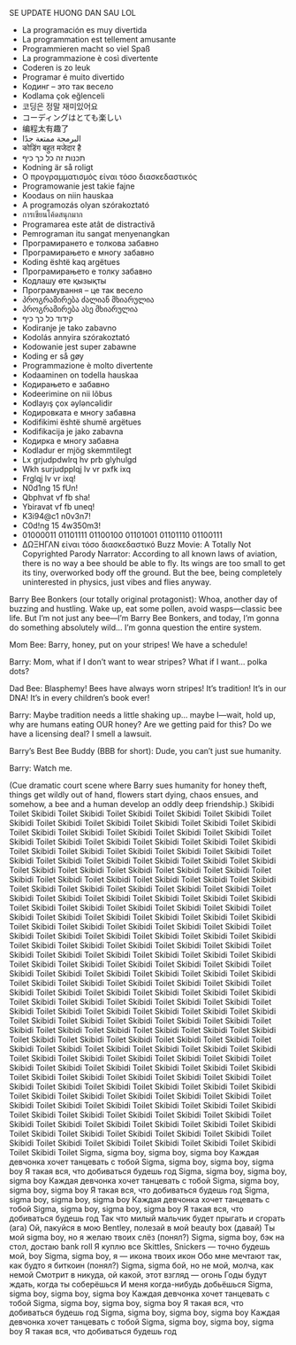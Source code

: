 SE UPDATE HUONG DAN SAU LOL
- La programación es muy divertida  
- La programmation est tellement amusante  
- Programmieren macht so viel Spaß  
- La programmazione è così divertente  
- Coderen is zo leuk  
- Programar é muito divertido  
- Кодинг – это так весело  
- Kodlama çok eğlenceli  
- 코딩은 정말 재미있어요  
- コーディングはとても楽しい  
- 编程太有趣了  
- البرمجة ممتعة جدًا  
- कोडिंग बहुत मजेदार है  
- תכנות זה כל כך כיף  
- Kodning är så roligt  
- Ο προγραμματισμός είναι τόσο διασκεδαστικός  
- Programowanie jest takie fajne  
- Koodaus on niin hauskaa  
- A programozás olyan szórakoztató  
- การเขียนโค้ดสนุกมาก  
- Programarea este atât de distractivă  
- Pemrograman itu sangat menyenangkan  
- Програмирането е толкова забавно  
- Програмирањето е многу забавно  
- Koding është kaq argëtues  
- Програмирањето е толку забавно  
- Кодлашу өте қызықты  
- Програмування – це так весело  
- პროგრამირება ძალიან მხიარულია  
- პროგრამირება ასე მხიარულია  
- קידוד כל כך כיף  
- Kodiranje je tako zabavno  
- Kodolás annyira szórakoztató  
- Kodowanie jest super zabawne  
- Koding er så gøy  
- Programmazione è molto divertente  
- Kodaaminen on todella hauskaa  
- Кодирањето е забавно  
- Kodeerimine on nii lõbus  
- Kodlayış çox əyləncəlidir  
- Кодировката е многу забавна  
- Kodifikimi është shumë argëtues  
- Kodifikacija je jako zabavna  
- Кодирка е многу забавна  
- Kodladur er mjög skemmtilegt  
- Lx grjudpdwlrq hv prb glyhulgd  
- Wkh surjudpplqj lv vr pxfk ixq  
- Frglqj lv vr ixq!  
- N0d1ng 15 fUn!  
- Qbphvat vf fb sha!  
- Ybiravat vf fb uneq!  
- K3i94@c1 n0v3n7!  
- C0d!ng 15 4w350m3!  
- 01000011 01101111 01100100 01101001 01101110 01100111  
- ΔΩΞΗΓΛΝ είναι τόσο διασκεδαστικό
Buzz Movie: A Totally Not Copyrighted Parody
Narrator:
According to all known laws of aviation,
there is no way a bee should be able to fly.
Its wings are too small to get its tiny, overworked body off the ground.
But the bee, being completely uninterested in physics, just vibes and flies anyway.

Barry Bee Bonkers (our totally original protagonist):
Whoa, another day of buzzing and hustling.
Wake up, eat some pollen, avoid wasps—classic bee life.
But I’m not just any bee—I’m Barry Bee Bonkers,
and today, I’m gonna do something absolutely wild...
I’m gonna question the entire system.

Mom Bee:
Barry, honey, put on your stripes! We have a schedule!

Barry:
Mom, what if I don’t want to wear stripes? What if I want… polka dots?

Dad Bee:
Blasphemy! Bees have always worn stripes! It’s tradition! It’s in our DNA! It’s in every children’s book ever!

Barry:
Maybe tradition needs a little shaking up… maybe I—wait, hold up,
why are humans eating OUR honey?
Are we getting paid for this? Do we have a licensing deal?
I smell a lawsuit.

Barry’s Best Bee Buddy (BBB for short):
Dude, you can’t just sue humanity.

Barry:
Watch me.

(Cue dramatic court scene where Barry sues humanity for honey theft, things get wildly out of hand, flowers start dying, chaos ensues, and somehow, a bee and a human develop an oddly deep friendship.)
Skibidi Toilet Skibidi Toilet Skibidi Toilet Skibidi Toilet Skibidi Toilet Skibidi Toilet Skibidi Toilet Skibidi Toilet Skibidi Toilet Skibidi Toilet 
Skibidi Toilet Skibidi Toilet Skibidi Toilet Skibidi Toilet Skibidi Toilet Skibidi Toilet Skibidi Toilet Skibidi Toilet Skibidi Toilet Skibidi Toilet 
Skibidi Toilet Skibidi Toilet Skibidi Toilet Skibidi Toilet Skibidi Toilet Skibidi Toilet Skibidi Toilet Skibidi Toilet Skibidi Toilet Skibidi Toilet 
Skibidi Toilet Skibidi Toilet Skibidi Toilet Skibidi Toilet Skibidi Toilet Skibidi Toilet Skibidi Toilet Skibidi Toilet Skibidi Toilet Skibidi Toilet 
Skibidi Toilet Skibidi Toilet Skibidi Toilet Skibidi Toilet Skibidi Toilet Skibidi Toilet Skibidi Toilet Skibidi Toilet Skibidi Toilet Skibidi Toilet 
Skibidi Toilet Skibidi Toilet Skibidi Toilet Skibidi Toilet Skibidi Toilet Skibidi Toilet Skibidi Toilet Skibidi Toilet Skibidi Toilet Skibidi Toilet 
Skibidi Toilet Skibidi Toilet Skibidi Toilet Skibidi Toilet Skibidi Toilet Skibidi Toilet Skibidi Toilet Skibidi Toilet Skibidi Toilet Skibidi Toilet 
Skibidi Toilet Skibidi Toilet Skibidi Toilet Skibidi Toilet Skibidi Toilet Skibidi Toilet Skibidi Toilet Skibidi Toilet Skibidi Toilet Skibidi Toilet 
Skibidi Toilet Skibidi Toilet Skibidi Toilet Skibidi Toilet Skibidi Toilet Skibidi Toilet Skibidi Toilet Skibidi Toilet Skibidi Toilet Skibidi Toilet 
Skibidi Toilet Skibidi Toilet Skibidi Toilet Skibidi Toilet Skibidi Toilet Skibidi Toilet Skibidi Toilet Skibidi Toilet Skibidi Toilet Skibidi Toilet 
Skibidi Toilet Skibidi Toilet Skibidi Toilet Skibidi Toilet Skibidi Toilet Skibidi Toilet Skibidi Toilet Skibidi Toilet Skibidi Toilet Skibidi Toilet 
Skibidi Toilet Skibidi Toilet Skibidi Toilet Skibidi Toilet Skibidi Toilet Skibidi Toilet Skibidi Toilet Skibidi Toilet Skibidi Toilet Skibidi Toilet 
Skibidi Toilet Skibidi Toilet Skibidi Toilet Skibidi Toilet Skibidi Toilet Skibidi Toilet Skibidi Toilet Skibidi Toilet Skibidi Toilet Skibidi Toilet 
Skibidi Toilet Skibidi Toilet Skibidi Toilet Skibidi Toilet Skibidi Toilet Skibidi Toilet Skibidi Toilet Skibidi Toilet Skibidi Toilet Skibidi Toilet 
Skibidi Toilet Skibidi Toilet Skibidi Toilet Skibidi Toilet Skibidi Toilet Skibidi Toilet Skibidi Toilet Skibidi Toilet Skibidi Toilet Skibidi Toilet 
Skibidi Toilet Skibidi Toilet Skibidi Toilet Skibidi Toilet Skibidi Toilet Skibidi Toilet Skibidi Toilet Skibidi Toilet Skibidi Toilet Skibidi Toilet 
Skibidi Toilet Skibidi Toilet Skibidi Toilet Skibidi Toilet Skibidi Toilet Skibidi Toilet Skibidi Toilet Skibidi Toilet Skibidi Toilet Skibidi Toilet 
Skibidi Toilet Skibidi Toilet Skibidi Toilet Skibidi Toilet Skibidi Toilet Skibidi Toilet Skibidi Toilet Skibidi Toilet Skibidi Toilet Skibidi Toilet 
Skibidi Toilet Skibidi Toilet Skibidi Toilet Skibidi Toilet Skibidi Toilet Skibidi Toilet Skibidi Toilet Skibidi Toilet Skibidi Toilet Skibidi Toilet 
Skibidi Toilet Skibidi Toilet Skibidi Toilet Skibidi Toilet Skibidi Toilet Skibidi Toilet Skibidi Toilet Skibidi Toilet Skibidi Toilet Skibidi Toilet 
Sigma, sigma boy, sigma boy, sigma boy
Каждая девчонка хочет танцевать с тобой
Sigma, sigma boy, sigma boy, sigma boy
Я такая вся, что добиваться будешь год
Sigma, sigma boy, sigma boy, sigma boy
Каждая девчонка хочет танцевать с тобой
Sigma, sigma boy, sigma boy, sigma boy
Я такая вся, что добиваться будешь год
Sigma, sigma boy, sigma boy, sigma boy
Каждая девчонка хочет танцевать с тобой
Sigma, sigma boy, sigma boy, sigma boy
Я такая вся, что добиваться будешь год
Так что милый мальчик будет прыгать и сгорать (ага)
Ой, пакуйся в мою Bentley, полезай в мой beauty box (давай)
Ты мой sigma boy, но я желаю твоих слёз (понял?)
Sigma, sigma boy, бэк на стол, достаю bank roll
Я куплю все Skittles, Snickers — точно будешь мой, boy
Sigma, sigma boy, я — икона твоих икон
Обо мне мечтают так, как будто я биткоин (понял?)
Sigma, sigma бой, но не мой, молча, как немой
Смотрит в никуда, ой какой, этот взгляд — огонь
Годы будут ждать, когда ты соберёшься
И меня когда-нибудь добьёшься
Sigma, sigma boy, sigma boy, sigma boy
Каждая девчонка хочет танцевать с тобой
Sigma, sigma boy, sigma boy, sigma boy
Я такая вся, что добиваться будешь год
Sigma, sigma boy, sigma boy, sigma boy
Каждая девчонка хочет танцевать с тобой
Sigma, sigma boy, sigma boy, sigma boy
Я такая вся, что добиваться будешь год
